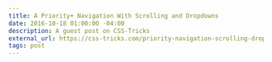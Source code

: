 ```yaml
---
title: A Priority+ Navigation With Scrolling and Dropdowns
date: 2016-10-18 01:00:00 -04:00
description: A guest post on CSS-Tricks
external_url: https://css-tricks.com/priority-navigation-scrolling-dropdowns/
tags: post
---
```

